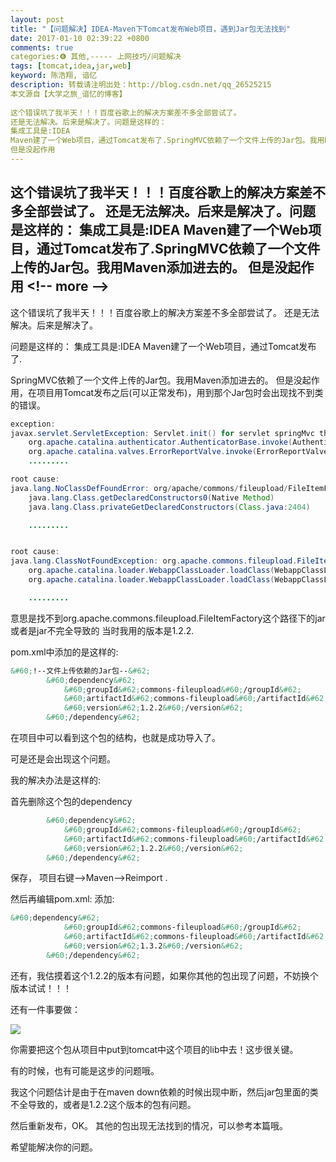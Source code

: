 ```yaml
---
layout: post
title: "【问题解决】IDEA-Maven下Tomcat发布Web项目，遇到Jar包无法找到"
date: 2017-01-10 02:39:22 +0800
comments: true
categories:❻ 其他,----- 上网技巧/问题解决
tags: [tomcat,idea,jar,web]
keyword: 陈浩翔, 谙忆
description: 转载请注明出处：http://blog.csdn.net/qq_26525215
本文源自【大学之旅_谙忆的博客】
 
这个错误坑了我半天！！！百度谷歌上的解决方案差不多全部尝试了。 
还是无法解决。后来是解决了。问题是这样的： 
集成工具是:IDEA 
Maven建了一个Web项目，通过Tomcat发布了.SpringMVC依赖了一个文件上传的Jar包。我用Maven添加进去的。 
但是没起作用 
---
```


这个错误坑了我半天！！！百度谷歌上的解决方案差不多全部尝试了。 
还是无法解决。后来是解决了。问题是这样的： 
集成工具是:IDEA 
Maven建了一个Web项目，通过Tomcat发布了.SpringMVC依赖了一个文件上传的Jar包。我用Maven添加进去的。 
但是没起作用
&#60;!-- more --&#62;
----------
 
这个错误坑了我半天！！！百度谷歌上的解决方案差不多全部尝试了。
还是无法解决。后来是解决了。

问题是这样的：
集成工具是:IDEA
Maven建了一个Web项目，通过Tomcat发布了.

SpringMVC依赖了一个文件上传的Jar包。我用Maven添加进去的。
但是没起作用，在项目用Tomcat发布之后(可以正常发布)，用到那个Jar包时会出现找不到类的错误。

```java
exception:
javax.servlet.ServletException: Servlet.init() for servlet springMvc threw exception
	org.apache.catalina.authenticator.AuthenticatorBase.invoke(AuthenticatorBase.java:472)
	org.apache.catalina.valves.ErrorReportValve.invoke(ErrorReportValve.java:99)
	.........

root cause:
java.lang.NoClassDefFoundError: org/apache/commons/fileupload/FileItemFactory
	java.lang.Class.getDeclaredConstructors0(Native Method)
	java.lang.Class.privateGetDeclaredConstructors(Class.java:2404)

	.........


root cause:
java.lang.ClassNotFoundException: org.apache.commons.fileupload.FileItemFactory
	org.apache.catalina.loader.WebappClassLoader.loadClass(WebappClassLoader.java:1714)
	org.apache.catalina.loader.WebappClassLoader.loadClass(WebappClassLoader.java:1559)

	.........
```
意思是找不到org.apache.commons.fileupload.FileItemFactory这个路径下的jar
或者是jar不完全导致的
当时我用的版本是1.2.2.

pom.xml中添加的是这样的:
```xml
&#60;!--文件上传依赖的Jar包--&#62;
        &#60;dependency&#62;
            &#60;groupId&#62;commons-fileupload&#60;/groupId&#62;
            &#60;artifactId&#62;commons-fileupload&#60;/artifactId&#62;
            &#60;version&#62;1.2.2&#60;/version&#62;
        &#60;/dependency&#62;
```

在项目中可以看到这个包的结构，也就是成功导入了。

可是还是会出现这个问题。

我的解决办法是这样的:

首先删除这个包的dependency
```xml
        &#60;dependency&#62;
            &#60;groupId&#62;commons-fileupload&#60;/groupId&#62;
            &#60;artifactId&#62;commons-fileupload&#60;/artifactId&#62;
            &#60;version&#62;1.2.2&#60;/version&#62;
        &#60;/dependency&#62;
```
保存，
项目右键--&#62;Maven--&#62;Reimport .

然后再编辑pom.xml:
添加:

```xml
&#60;dependency&#62;
            &#60;groupId&#62;commons-fileupload&#60;/groupId&#62;
            &#60;artifactId&#62;commons-fileupload&#60;/artifactId&#62;
            &#60;version&#62;1.3.2&#60;/version&#62;
        &#60;/dependency&#62;
```

还有，我估摸着这个1.2.2的版本有问题，如果你其他的包出现了问题，不妨换个版本试试！！！

还有一件事要做：

![](http://img.blog.csdn.net/20170110143605370?watermark/2/text/aHR0cDovL2Jsb2cuY3Nkbi5uZXQvcXFfMjY1MjUyMTU=/font/5a6L5L2T/fontsize/400/fill/I0JBQkFCMA==/dissolve/70/gravity/SouthEast)

你需要把这个包从项目中put到tomcat中这个项目的lib中去！这步很关键。

有的时候，也有可能是这步的问题哦。

我这个问题估计是由于在maven down依赖的时候出现中断，然后jar包里面的类不全导致的，或者是1.2.2这个版本的包有问题。

然后重新发布，OK。
其他的包出现无法找到的情况，可以参考本篇哦。

希望能解决你的问题。

